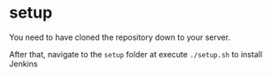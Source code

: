 
# setup

You need to have cloned the repository down to your server.

After that, navigate to the `setup` folder at execute `./setup.sh` to install Jenkins
